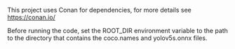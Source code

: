 This project uses Conan for dependencies, for more details see https://conan.io/

Before running the code, set the ROOT_DIR environment variable to the path to the directory that contains the coco.names and yolov5s.onnx files.
